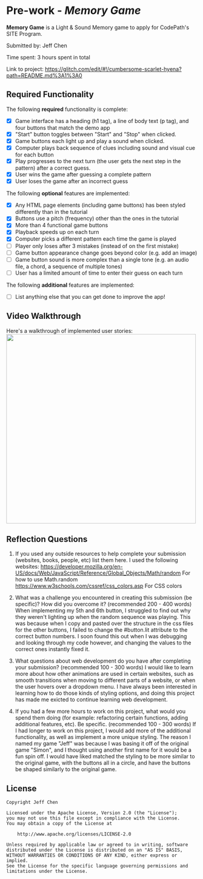 # Pre-work - *Memory Game*

**Memory Game** is a Light & Sound Memory game to apply for CodePath's SITE Program. 

Submitted by: Jeff Chen

Time spent: 3 hours spent in total

Link to project: https://glitch.com/edit/#!/cumbersome-scarlet-hyena?path=README.md%3A1%3A0

## Required Functionality

The following **required** functionality is complete:

* [x] Game interface has a heading (h1 tag), a line of body text (p tag), and four buttons that match the demo app
* [x] "Start" button toggles between "Start" and "Stop" when clicked. 
* [x] Game buttons each light up and play a sound when clicked. 
* [x] Computer plays back sequence of clues including sound and visual cue for each button
* [x] Play progresses to the next turn (the user gets the next step in the pattern) after a correct guess. 
* [x] User wins the game after guessing a complete pattern
* [x] User loses the game after an incorrect guess

The following **optional** features are implemented:

* [x] Any HTML page elements (including game buttons) has been styled differently than in the tutorial
* [x] Buttons use a pitch (frequency) other than the ones in the tutorial
* [x] More than 4 functional game buttons
* [x] Playback speeds up on each turn
* [x] Computer picks a different pattern each time the game is played
* [ ] Player only loses after 3 mistakes (instead of on the first mistake)
* [ ] Game button appearance change goes beyond color (e.g. add an image)
* [ ] Game button sound is more complex than a single tone (e.g. an audio file, a chord, a sequence of multiple tones)
* [ ] User has a limited amount of time to enter their guess on each turn

The following **additional** features are implemented:

- [ ] List anything else that you can get done to improve the app!

## Video Walkthrough

Here's a walkthrough of implemented user stories:
<img src="http://g.recordit.co/RvPq9qIt8O.gif" width=500><br>


## Reflection Questions
1. If you used any outside resources to help complete your submission (websites, books, people, etc) list them here. 
I used the following websites:
https://developer.mozilla.org/en-US/docs/Web/JavaScript/Reference/Global_Objects/Math/random  For how to use Math.random
https://www.w3schools.com/cssref/css_colors.asp  For CSS colors

2. What was a challenge you encountered in creating this submission (be specific)? How did you overcome it? (recommended 200 - 400 words) 
When implementing my 5th and 6th button, I struggled to find out why they weren't lighting up when the random sequence was playing. This was because
when I copy and pasted over the structure in the css files for the other buttons, I failed to change the #button.lit attribute to the correct button 
numbers. I soon found this out when I was debugging and looking through my code however, and changing the values to the correct ones instantly fixed it.

3. What questions about web development do you have after completing your submission? (recommended 100 - 300 words) 
I would like to learn more about how other animations are used in certain websites, such as smooth transitions when moving to different parts of a website, or when the user
hovers over a dropdown menu. I have always been interested in learning how to do those kinds of styling options, and doing this project has made me exicted to continue learning 
web development.

4. If you had a few more hours to work on this project, what would you spend them doing (for example: refactoring certain functions, adding additional features, etc). Be specific. (recommended 100 - 300 words) 
If I had longer to work on this project, I would add more of the additional functionality, as well as implement a more unique styling. The reason I named my game "Jeff" was because I was
basing it off of the original game "Simon", and I thought using another first name for it would be a fun spin off. I would have liked matched the styling to be more similar to the original game, with
the buttons all in a circle, and have the buttons be shaped similarly to the original game.



## License

    Copyright Jeff Chen

    Licensed under the Apache License, Version 2.0 (the "License");
    you may not use this file except in compliance with the License.
    You may obtain a copy of the License at

        http://www.apache.org/licenses/LICENSE-2.0

    Unless required by applicable law or agreed to in writing, software
    distributed under the License is distributed on an "AS IS" BASIS,
    WITHOUT WARRANTIES OR CONDITIONS OF ANY KIND, either express or implied.
    See the License for the specific language governing permissions and
    limitations under the License.
